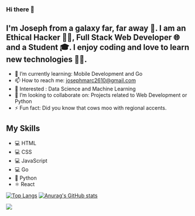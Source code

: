 ### Hi there 👋

## I'm Joseph from a galaxy far, far away 🌌. I am an Ethical Hacker 🐱‍💻, Full Stack Web Developer 🌐 and a Student 🎓. I enjoy coding and love to learn new technologies 👨‍💻.

- 🌱 I’m currently learning: Mobile Development and Go
- 📫 How to reach me: josephmarc2610@gmail.com
- 👀 Interested : Data Science and Machine Learning
- 👯 I’m looking to collaborate on: Projects related to Web Development or Python
- ⚡ Fun fact: Did you know that cows moo with regional accents.

## My Skills
* 💻 HTML
* 💻 CSS
* 💻 JavaScript
* 💻 Go
* 🐍 Python
* ⚛ React

[![Top Langs](https://github-readme-stats.vercel.app/api/top-langs/?username=jmarcantony&theme=blue-green)](https://github.com/anuraghazra/github-readme-stats)
[![Anurag's GitHub stats](https://github-readme-stats.vercel.app/api?username=jmarcantony&theme=blue-green&show_icons=true)](https://github.com/anuraghazra/github-readme-stats)

![](https://komarev.com/ghpvc/?username=jmarcantony)
<!--
**jmarcantony/jmarcantony** is a ✨ _special_ ✨ repository because its `README.md` (this file) appears on your GitHub profile.

Here are some ideas to get you started:

- 🔭 I’m currently working on ...
- 🌱 I’m currently learning ...
- 👯 I’m looking to collaborate on ...
- 🤔 I’m looking for help with ...
- 💬 Ask me about ...
- 📫 How to reach me: ...
- 😄 Pronouns: ...
- ⚡ Fun fact: ...
-->
